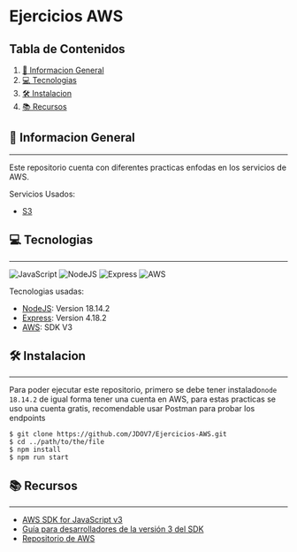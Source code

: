 # Ejercicios AWS

## Tabla de Contenidos
1. [🚀 Informacion General](#-informacion-general)
2. [💻 Tecnologias](#-tecnologias)
3. [🛠️ Instalacion](#%EF%B8%8F-instalacion)
4. [📚 Recursos](#-recursos)
## 🚀 Informacion General
***
Este repositorio cuenta con diferentes practicas enfodas en los servicios de AWS.

Servicios Usados: 
* [S3](https://aws.amazon.com/es/s3/)


## 💻 Tecnologias
***
![JavaScript](https://img.shields.io/badge/JavaScript-marker?logo=javascript&logoColor=black&color=F7DF1E) ![NodeJS](https://img.shields.io/badge/NodeJS-marker?logo=nodedotjs&labelColor=white) ![Express](https://img.shields.io/badge/Express-marker?color=white) ![AWS](https://img.shields.io/badge/AWS-marker?logo=amazonaws&logoColor=amazonaws&labelColor=%23232F3E&color=orange)


 Tecnologias usadas:
* [NodeJS](https://nodejs.org/es): Version 18.14.2
* [Express](https://expressjs.com): Version 4.18.2
* [AWS](https://aws.amazon.com/es/): SDK V3


## 🛠️ Instalacion
***
Para poder ejecutar este repositorio, primero se debe tener instalado```node 18.14.2``` de igual forma tener una cuenta en AWS, para estas practicas se uso una cuenta gratis, recomendable usar Postman para probar los endpoints
```
$ git clone https://github.com/JDOV7/Ejercicios-AWS.git
$ cd ../path/to/the/file
$ npm install
$ npm run start
```

## 📚 Recursos
***
- [AWS SDK for JavaScript v3](https://docs.aws.amazon.com/AWSJavaScriptSDK/v3/latest/preview/)
- [Guía para desarrolladores de la versión 3 del SDK](https://docs.aws.amazon.com/es_es/sdk-for-javascript/v3/developer-guide/js-sdk-dg.pdf)
- [Repositorio de AWS](https://github.com/awsdocs/aws-doc-sdk-examples/tree/main/javascriptv3/example_code)